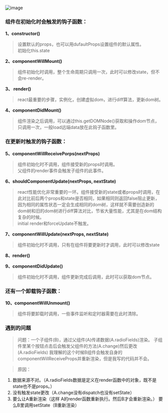 ![image](http://wx2.sinaimg.cn/large/88ecd367gy1fglouzy1sij21kw1nrjy6.jpg)

### **组件在初始化时会触发的钩子函数：**

  **1、constructor()**
> 设置默认的props，也可以用dufaultProps设置组件的默认属性。  
初始化this.state


 **2、componentWillMount()**
> 组件初始化时调用，整个生命周期只调用一次，此时可以修改state，但不会re-render。


 **3、 render()**
>  react最重要的步骤，实例化，创建虚拟dom，进行diff算法，更新dom树。


 **4、componentDidMount()**
> 组件渲染之后调用，可以通过this.getDOMNode()获取和操作dom节点，只调用一次，一般load远端data放在此钩子函数里。


### **在更新时触发的钩子函数：**

  **5、componentWillReceivePorps(nextProps)**
> 组件初始化时不调用，组件接受新的props时调用。   
父组件的render事件会触发子组件的此事件。


  **6、shouldComponentUpdate(nextProps, nextState)**
> react性能优化非常重要的一环。组件接受新的state或者props时调用，在此对比前后两个props和state是否相同，如果相同则返回false阻止更新，因为相同的属性状态一定会生成相同的dom树，这样就不需要创造新的dom树和旧的dom树进行diff算法对比，节省大量性能，尤其是在dom结构复杂的时候。  
initial render和forceUpdate不触发。


  **7、componentWillUpdate(nextProps, nextState)**
> 组件初始化时不调用，只有在组件将要更新时才调用，此时可以修改state


  **8、render()**


  **9、componentDidUpdate()**
> 组件初始化时不调用，组件更新完成后调用，此时可以获取dom节点。


### **还有一个卸载钩子函数：**

  **10、componentWillUnmount()**
> 组件将要卸载时调用，一些事件监听和定时器需要在此时清除。


### 遇到的问题
>问题：一个子组件(B)，通过父组件(A)传递数据(A.radioFields)渲染。
子组件里某个按钮点击后会触发父组件的方法(A.change)然后更改(A.radioFields)
我理解的这个时候B组件会触发自身的componentWillReceiveProps并重新渲染，但是我写的代码并不会。  
  
> 原因：  
1. 数据来源不对。（A.radioFields数据是定义在render函数中的对象，既不是state也不是props。）  
2. 没有触发state更改（A.change没有dispatch也没有setState） 
3. 要么让A重新渲染（这样 A的render函数重新执行。然后B才会重新渲染。） 要么B里调用setState（B重新渲染）
